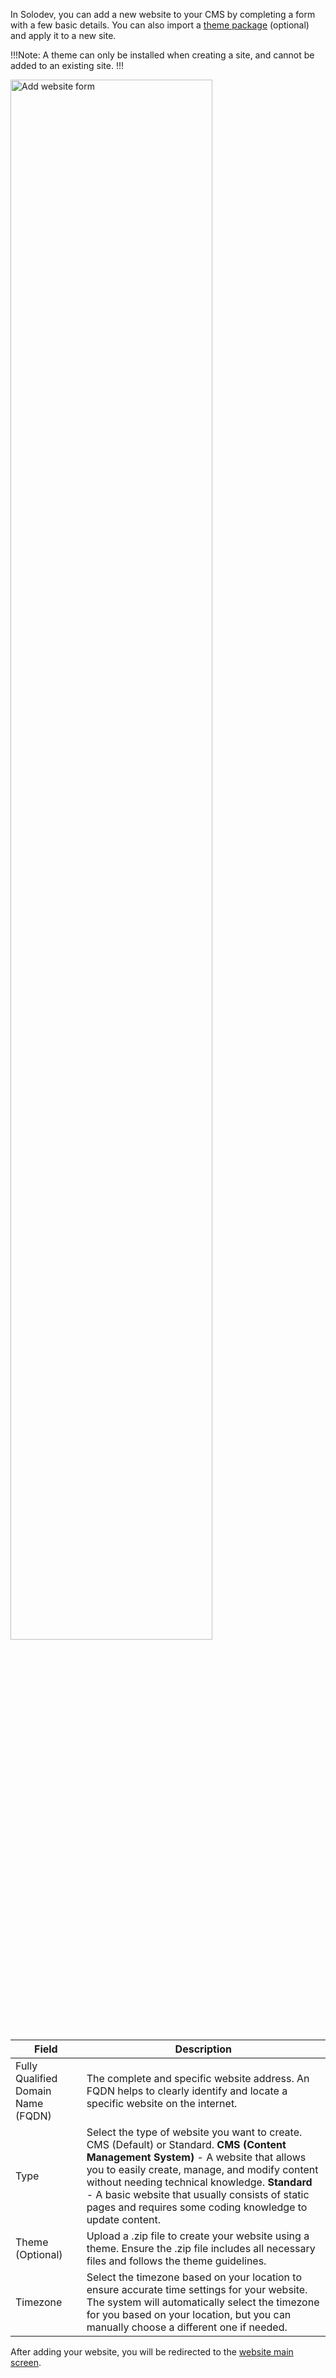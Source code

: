 In Solodev, you can add a new website to your CMS by completing a form with a few basic details. You can also import a [theme package](/themes/) (optional) and apply it to a new site.

!!!Note:
A theme can only be installed when creating a site, and cannot be added to an existing site.
!!!

<p><img src="../../../../../../images/tutorials/add-website/add-website-form.jpg" alt="Add website form" style="width: 80%;"></p>

Field | Description
--- | ---
Fully Qualified Domain Name (FQDN) | The complete and specific website address. An FQDN helps to clearly identify and locate a specific website on the internet.
Type | Select the type of website you want to create. CMS (Default) or Standard. **CMS (Content Management System)** - A website that allows you to easily create, manage, and modify content without needing technical knowledge. **Standard** - A basic website that usually consists of static pages and requires some coding knowledge to update content.
Theme (Optional) | Upload a .zip file to create your website using a theme. Ensure the .zip file includes all necessary files and follows the theme guidelines.
Timezone | Select the timezone based on your location to ensure accurate time settings for your website. The system will automatically select the timezone for you based on your location, but you can manually choose a different one if needed.

After adding your website, you will be redirected to the [website main screen](/workspace/websites/website/).